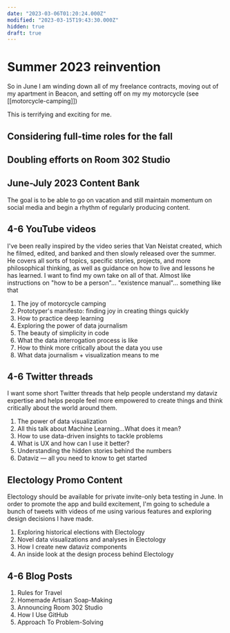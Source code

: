 ```yaml
---
date: "2023-03-06T01:20:24.000Z"
modified: "2023-03-15T19:43:30.000Z"
hidden: true
draft: true
---
```

# Summer 2023 reinvention

So in June I am winding down all of my freelance contracts, moving out of my apartment in Beacon, and setting off on my my motorcycle (see [[motorcycle-camping]])

This is terrifying and exciting for me. 

## Considering full-time roles for the fall

## Doubling efforts on Room 302 Studio

## June-July 2023 Content Bank

The goal is to be able to go on vacation and still maintain momentum on social media and begin a rhythm of regularly producing content.

## 4-6 YouTube videos

I've been really inspired by the video series that Van Neistat created, which he filmed, edited, and banked and then slowly released over the summer. He covers all sorts of topics, specific stories, projects, and more philosophical thinking, as well as guidance on how to live and lessons he has learned. I want to find my own take on all of that. Almost like instructions on "how to be a person"… "existence manual"… something like that

1. The joy of motorcycle camping
2. Prototyper's manifesto: finding joy in creating things quickly
3. How to practice deep learning
4. Exploring the power of data journalism
5. The beauty of simplicity in code 
6. What the data interrogation process is like
7. How to think more critically about the data you use
8. What data journalism + visualization means to me

## 4-6 Twitter threads

I want some short Twitter threads that help people understand my dataviz expertise and helps people feel more empowered to create things and think critically about the world around them.

1. The power of data visualization
2. All this talk about Machine Learning…What does it mean?
3. How to use data-driven insights to tackle problems
4. What is UX and how can I use it better? 
5. Understanding the hidden stories behind the numbers
6. Dataviz — all you need to know to get started

## Electology Promo Content

Electology should be available for private invite-only beta testing in June. In order to promote the app and build excitement, I'm going to schedule a bunch of tweets with videos of me using various features and exploring design decisions I have made. 

1. Exploring historical elections with Electology
2. Novel data visualizations and analyses in Electology
3. How I create new dataviz components
4. An inside look at the design process behind Electology

## 4-6 Blog Posts

1. Rules for Travel
2. Homemade Artisan Soap-Making
3. Announcing Room 302 Studio
4. How I Use GitHub
5. Approach To Problem-Solving
